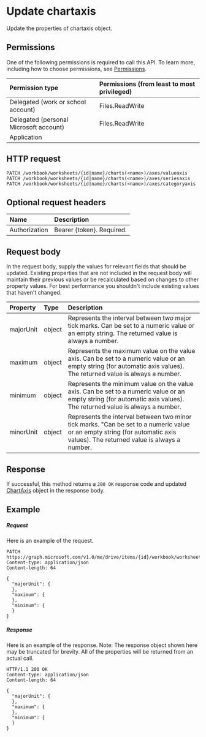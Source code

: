 # Update chartaxis

Update the properties of chartaxis object.
## Permissions
One of the following permissions is required to call this API. To learn more, including how to choose permissions, see [Permissions](../../../concepts/permissions_reference.md).

|Permission type      | Permissions (from least to most privileged)              | 
|:--------------------|:---------------------------------------------------------| 
|Delegated (work or school account) | Files.ReadWrite    | 
|Delegated (personal Microsoft account) | Files.ReadWrite    | 
|Application |  | 

## HTTP request
<!-- { "blockType": "ignored" } -->
```http
PATCH /workbook/worksheets/{id|name}/charts(<name>)/axes/valueaxis
PATCH /workbook/worksheets/{id|name}/charts(<name>)/axes/seriesaxis
PATCH /workbook/worksheets/{id|name}/charts(<name>)/axes/categoryaxis
```
## Optional request headers
| Name       | Description|
|:-----------|:-----------|
| Authorization  | Bearer {token}. Required. |


## Request body
In the request body, supply the values for relevant fields that should be updated. Existing properties that are not included in the request body will maintain their previous values or be recalculated based on changes to other property values. For best performance you shouldn't include existing values that haven't changed.

| Property	   | Type	|Description|
|:---------------|:--------|:----------|
|majorUnit|object|Represents the interval between two major tick marks. Can be set to a numeric value or an empty string.  The returned value is always a number.|
|maximum|object|Represents the maximum value on the value axis.  Can be set to a numeric value or an empty string (for automatic axis values).  The returned value is always a number.|
|minimum|object|Represents the minimum value on the value axis. Can be set to a numeric value or an empty string (for automatic axis values).  The returned value is always a number.|
|minorUnit|object|Represents the interval between two minor tick marks. "Can be set to a numeric value or an empty string (for automatic axis values). The returned value is always a number.|

## Response
If successful, this method returns a `200 OK` response code and updated [ChartAxis](../resources/chartaxis.md) object in the response body.
## Example
##### Request
Here is an example of the request.
<!-- {
  "blockType": "request",
  "name": "update_chartaxis"
}-->
```http
PATCH https://graph.microsoft.com/v1.0/me/drive/items/{id}/workbook/worksheets/{id|name}/charts(<name>)/axes/valueaxis
Content-type: application/json
Content-length: 64

{
  "majorUnit": {
  },
  "maximum": {
  },
  "minimum": {
  }
}
```
##### Response
Here is an example of the response. Note: The response object shown here may be truncated for brevity. All of the properties will be returned from an actual call.
<!-- {
  "blockType": "response",
  "truncated": true,
  "@odata.type": "microsoft.graph.chartaxis"
} -->
```http
HTTP/1.1 200 OK
Content-type: application/json
Content-length: 64

{
  "majorUnit": {
  },
  "maximum": {
  },
  "minimum": {
  }
}
```

<!-- uuid: 8fcb5dbc-d5aa-4681-8e31-b001d5168d79
2015-10-25 14:57:30 UTC -->
<!-- {
  "type": "#page.annotation",
  "description": "Update chartaxis",
  "keywords": "",
  "section": "documentation",
  "tocPath": ""
}-->